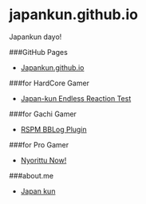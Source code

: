 japankun.github.io
==================

Japankun dayo!

###GitHub Pages
- [Japankun.github.io](http://japankun.github.io/)

###for HardCore Gamer
- [Japan-kun Endless Reaction Test](http://japankun.github.io/toys/shoot.html)

###for Gachi Gamer
- [RSPM BBLog Plugin](https://github.com/japankun/japankun.github.io/tree/master/BF4/RSPM)

###for Pro Gamer
- [Nyorittu Now!](https://ap.jpnkn.tk/nyorittunow/)

###about.me
- [Japan kun](http://about.me/SCEJapan/)
